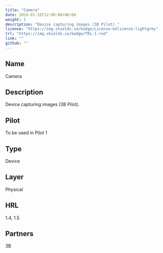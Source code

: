 ```yaml
---
title: "Camera"
date: 2024-01-16T12:00:00+00:00
weight: 1
description: "Device capturing images (3B Pilot)."
license: "https://img.shields.io/badge/License-Unlicense-lightgrey"
trl: "https://img.shields.io/badge/TRL-1-red"
link: ""
github: ""
---
```


## Name
Camera

## Description
Device capturing images (3B Pilot).

## Pilot
To be used in Pilot 1

## Type
Device

## Layer
Physical

## HRL
1.4, 1.5

## Partners
3B

